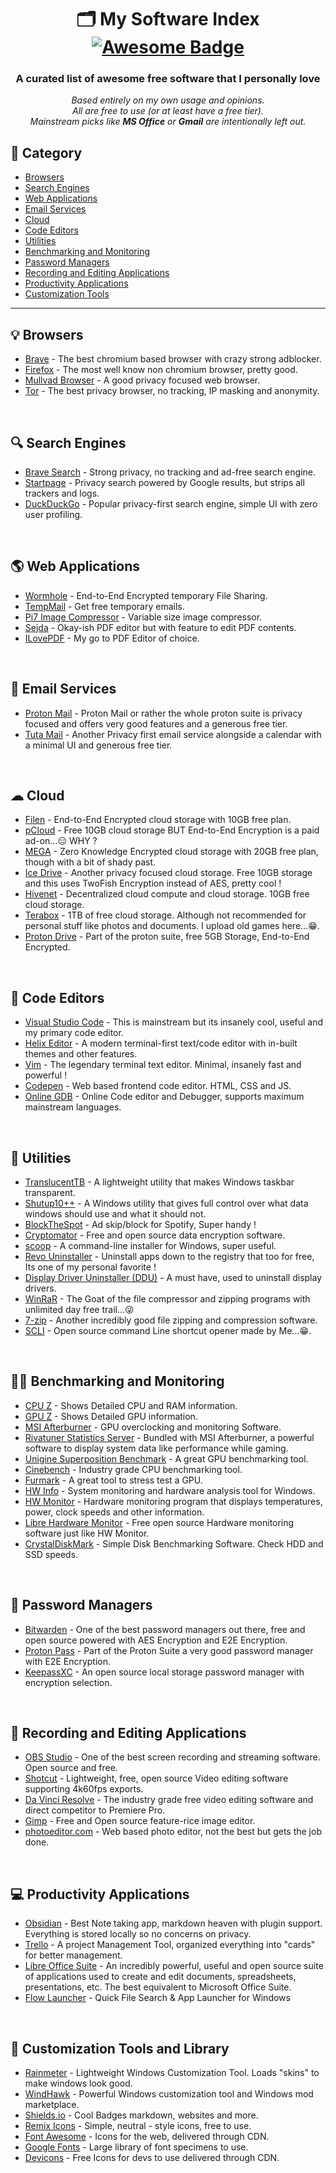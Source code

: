 <h1 align="center">
  🗂️ My Software Index
  <br>
  <a href="https://github.com/sindresorhus/awesome">
    <img src="https://cdn.rawgit.com/sindresorhus/awesome/d7305f38d29fed78fa85652e3a63e154dd8e8829/media/badge.svg" alt="Awesome Badge"/>
  </a>
</h1>

<h3 align="center">A curated list of awesome free software that I personally love</h3>
<p align="center">
  <i>
    Based entirely on my own usage and opinions. <br>
    All are free to use (or at least have a free tier). <br>
    Mainstream picks like <b>MS Office</b> or <b>Gmail</b> are intentionally left out.
  </i>
</p>

## 🔺 Category

- [Browsers](#-browsers)
- [Search Engines](#-search-engines)
- [Web Applications](#-web-applications)
- [Email Services](#-email-services)
- [Cloud](#-cloud)
- [Code Editors](#-code-editors)
- [Utilities](#-utilities)
- [Benchmarking and Monitoring](#-benchmarking-and-monitoring)
- [Password Managers](#-password-managers)
- [Recording and Editing Applications](#-recording-and-editing-applications)
- [Productivity Applications](#-productivity-applications)
- [Customization Tools](#-customization-tools-and-library)

---

## 💡 Browsers

- [Brave](https://brave.com/) - The best chromium based browser with crazy strong adblocker.
- [Firefox](https://www.firefox.com/en-US/) - The most well know non chromium browser, pretty good.
- [Mullvad Browser](https://mullvad.net/en/browser) - A good privacy focused web browser.
- [Tor](https://www.torproject.org/) - The best privacy browser, no tracking, IP masking and anonymity.
<br>

## 🔍 Search Engines

- [Brave Search](search.brave.com) - Strong privacy, no tracking and ad-free search engine.
- [Startpage](https://www.startpage.com/) -  Privacy search powered by Google results, but strips all trackers and logs.
- [DuckDuckGo](https://duckduckgo.com/) - Popular privacy-first search engine, simple UI with zero user profiling.
<br>

## 🌎 Web Applications

- [Wormhole](https://wormhole.app/) - End-to-End Encrypted temporary File Sharing.
- [TempMail](https://temp-mail.org/en/) - Get free temporary emails.
- [Pi7 Image Compressor](https://image.pi7.org/compress-image-to-50kb) - Variable size image compressor.
- [Sejda](https://www.sejda.com/) - Okay-ish PDF editor but with feature to edit PDF contents.
- [ILovePDF](https://www.ilovepdf.com/) - My go to PDF Editor of choice.
<br>

## 📧 Email Services

- [Proton Mail](https://proton.me/) - Proton Mail or rather the whole proton suite is privacy focused and offers very good features and a generous free tier.
- [Tuta Mail](https://tuta.com/) - Another Privacy first email service alongside a calendar with a minimal UI and generous free tier.
<br>

## ☁ Cloud

- [Filen](https://filen.io/) - End-to-End Encrypted cloud storage with 10GB free plan.
- [pCloud](https://www.pcloud.com/) - Free 10GB cloud storage BUT End-to-End Encryption is a paid ad-on...😑 WHY ?
- [MEGA](https://mega.nz/) - Zero Knowledge Encrypted cloud storage with 20GB free plan, though with a bit of shady past.
- [Ice Drive](https://icedrive.net/) - Another privacy focused cloud storage. Free 10GB storage and this uses TwoFish Encryption instead of AES, pretty cool !
- [Hivenet](https://www.hivenet.com/) - Decentralized cloud compute and cloud storage. 10GB free cloud storage.
- [Terabox](https://terabox.com/) - 1TB of free cloud storage. Although not recommended for personal stuff like photos and documents. I upload old games here...😁.
- [Proton Drive](https://proton.me/drive) - Part of the proton suite, free 5GB Storage, End-to-End Encrypted.
<br>

## 📐 Code Editors

- [Visual Studio Code](https://code.visualstudio.com/) - This is mainstream but its insanely cool, useful and my primary code editor.
- [Helix Editor](https://helix-editor.com/) - A modern terminal-first text/code editor with in-built themes and other features.
- [Vim](https://www.vim.org/) - The legendary terminal text editor. Minimal, insanely fast and powerful !
- [Codepen](https://codepen.io/) - Web based frontend code editor. HTML, CSS and JS.
- [Online GDB](https://www.onlinegdb.com/) - Online Code editor and Debugger, supports maximum mainstream languages.
<br>

## 🔨 Utilities

- [TranslucentTB](https://translucenttb.github.io/) - A lightweight utility that makes Windows taskbar transparent.
- [Shutup10++](https://www.oo-software.com/en/shutup10) - A Windows utility that gives full control over what data windows should use and what it should not.
- [BlockTheSpot](https://github.com/mrpond/BlockTheSpot) - Ad skip/block for Spotify, Super handy !
- [Cryptomator](https://cryptomator.org/) - Free and open source data encryption software.
- [scoop](https://scoop.sh/) - A command-line installer for Windows, super useful.
- [Revo Uninstaller](https://www.revouninstaller.com/revo-uninstaller-free-download/) - Uninstall apps down to the registry that too for free, Its one of my personal favorite !
- [Display Driver Uninstaller (DDU)](https://www.guru3d.com/download/display-driver-uninstaller-download/) - A must have, used to uninstall display drivers.
- [WinRaR](https://www.win-rar.com/start.html?&L=0) - The Goat of the file compressor and zipping programs with unlimited day free trail...😜
- [7-zip](https://www.7-zip.org/) - Another incredibly good file zipping and compression software.
- [SCLI](https://github.com/nexus949/scli/releases/tag/v1.0) - Open source command Line shortcut opener made by Me...😁.
<br>

## 💪🏼 Benchmarking and Monitoring

- [CPU Z](https://www.cpuid.com/softwares/cpu-z.html) - Shows Detailed CPU and RAM information.
- [GPU Z](https://www.techpowerup.com/gpuz/) - Shows Detailed GPU information.
- [MSI Afterburner](https://www.msi.com/Landing/afterburner/graphics-cards) - GPU overclocking and monitoring Software.
- [Rivatuner Statistics Server](https://www.guru3d.com/download/rtss-rivatuner-statistics-server-download/) - Bundled with MSI Afterburner, a powerful software to display system data like performance while gaming.
- [Unigine Superposition Benchmark](https://benchmark.unigine.com/superposition) - A great GPU benchmarking tool.
- [Cinebench](https://www.maxon.net/en/downloads/cinebench-2024-downloads) - Industry grade CPU benchmarking tool.
- [Furmark](https://geeks3d.com/furmark/) - A great tool to stress test a GPU.
- [HW Info](https://www.hwinfo.com/) - System monitoring and hardware analysis tool for Windows.
- [HW Monitor](https://www.cpuid.com/softwares/hwmonitor.html) - Hardware monitoring program that displays temperatures, power, clock speeds and other information.
- [Libre Hardware Monitor](https://github.com/LibreHardwareMonitor/LibreHardwareMonitor) - Free open source Hardware monitoring software just like HW Monitor.
- [CrystalDiskMark](https://crystalmark.info/en/software/crystaldiskmark/) - Simple Disk Benchmarking Software. Check HDD and SSD speeds.
<br>

## 🔑 Password Managers

- [Bitwarden](https://bitwarden.com/) - One of the best password managers out there, free and open source powered with AES Encryption and E2E Encryption.
- [Proton Pass](https://proton.me/pass) - Part of the Proton Suite a very good password manager with E2E Encryption.
- [KeepassXC](https://keepassxc.org/) - An open source local storage password manager with encryption selection.
<br>

## 🎥 Recording and Editing Applications

- [OBS Studio](https://obsproject.com/) - One of the best screen recording and streaming software. Open source and free.
- [Shotcut](https://www.shotcut.org/) - Lightweight, free, open source Video editing software supporting 4k60fps exports.
- [Da Vinci Resolve](https://www.blackmagicdesign.com/in/products/davinciresolve) - The industry grade free video editing software and direct competitor to Premiere Pro.
- [Gimp](https://www.gimp.org/) - Free and Open source feature-rice image editor.
- [photoeditor.com](https://www.photoeditor.com/) - Web based photo editor, not the best but gets the job done.
<br>

## 💻 Productivity Applications

- [Obsidian](https://obsidian.md/) - Best Note taking app, markdown heaven with plugin support. Everything is stored locally so no concerns on privacy.
- [Trello](https://trello.com/) - A project Management Tool, organized everything into "cards" for better management.
- [Libre Office Suite](https://www.libreoffice.org/) - An incredibly powerful, useful and open source suite of applications used to create and edit documents, spreadsheets, presentations, etc. The best equivalent to Microsoft Office Suite.
- [Flow Launcher](https://www.flowlauncher.com/) - Quick File Search & App Launcher for Windows
<br>

## 🥪 Customization Tools and Library

- [Rainmeter](https://www.rainmeter.net/) - Lightweight Windows Customization Tool. Loads "skins" to make windows look good.
- [WindHawk](https://windhawk.net/) - Powerful Windows customization tool and Windows mod marketplace.
- [Shields.io](https://shields.io/) - Cool Badges markdown, websites and more.
- [Remix Icons](https://remixicon.com/) - Simple, neutral - style icons, free to use.
- [Font Awesome](https://fontawesome.com/) - Icons for the web, delivered through CDN.
- [Google Fonts](https://fonts.google.com/) - Large library of font specimens to use.
- [Devicons](https://devicon.dev/) - Free Icons for devs to use delivered through CDN.
<br>
